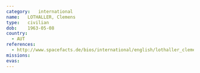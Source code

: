 ```yaml
---
category:	international
name:	LOTHALLER, Clemens
type:	civilian
dob:	1963-05-08
country:
  - AUT
references:
  - http://www.spacefacts.de/bios/international/english/lothaller_clemens.htm
missions:
evas:
---
```

